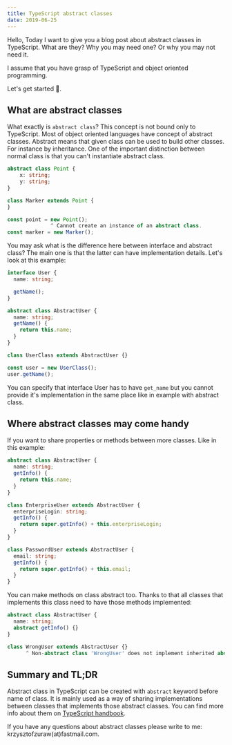 ```yaml
---
title: TypeScript abstract classes
date: 2019-06-25
---
```


Hello,
Today I want to give you a blog post about abstract classes in TypeScript. What are they?
Why you may need one? Or why you may not need it.

I assume that you have grasp of TypeScript and object oriented programming.

Let's get started 🎉.

## What are abstract classes

What exactly is `abstract class`? This concept is not bound only to TypeScript.
Most of object oriented languages have concept of abstract classes. Abstract means that
given class can be used to build other classes. For instance by inheritance. One of the
important distinction between normal class is that you can't instantiate abstract class.

```ts
abstract class Point {
    x: string;
    y: string;
}

class Marker extends Point {
}

const point = new Point();
              ^ Cannot create an instance of an abstract class.
const marker = new Marker();
```

You may ask what is the difference here between interface and abstract class? The main
one is that the latter can have implementation details. Let's look at this example:

```ts
interface User {
  name: string;

  getName();
}

abstract class AbstractUser {
  name: string;
  getName() {
    return this.name;
  }
}

class UserClass extends AbstractUser {}

const user = new UserClass();
user.getName();
```

You can specify that interface User has to have `get_name` but you cannot provide it's implementation
in the same place like in example with abstract class.

## Where abstract classes may come handy

If you want to share properties or methods between more classes. Like in this example:

```ts
abstract class AbstractUser {
  name: string;
  getInfo() {
    return this.name;
  }
}

class EnterpriseUser extends AbstractUser {
  enterpriseLogin: string;
  getInfo() {
    return super.getInfo() + this.enterpriseLogin;
  }
}

class PasswordUser extends AbstractUser {
  email: string;
  getInfo() {
    return super.getInfo() + this.email;
  }
}
```

You can make methods on class abstract too. Thanks to that all classes that implements this class
need to have those methods implemented:

```ts
abstract class AbstractUser {
  name: string;
  abstract getInfo() {}
}

class WrongUser extends AbstractUser {}
      ^ Non-abstract class 'WrongUser' does not implement inherited abstract member 'getInfo' from class 'AbstractUser'.
```

## Summary and TL;DR

Abstract class in TypeScript can be created with `abstract` keyword before name of class. It is
mainly used as a way of sharing implementations between classes that implements those abstract
classes. You can find more info about them on [TypeScript handbook](https://www.typescriptlang.org/docs/handbook/classes.html).

If you have any questions about abstract classes please write to me: krzysztofzuraw(at)fastmail.com.
